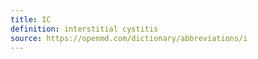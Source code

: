 ```yaml
---
title: IC
definition: interstitial cystitis
source: https://openmd.com/dictionary/abbreviations/i
---
```

